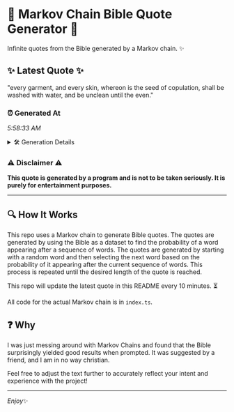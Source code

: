 # 📖 Markov Chain Bible Quote Generator 📖

Infinite quotes from the Bible generated by a Markov chain. ✨

## ✨ Latest Quote ✨
"every garment, and every skin, whereon is the seed of copulation, shall be washed with water, and be unclean until the even."

### ⏰ Generated At
*5:58:33 AM*

<details>
    <summary>🛠️ Generation Details</summary>
    <p>
        <strong>🌱 Seed:</strong> every<br>
        <strong>🔄 Iterations:</strong> 21<br>
        <strong>📜 Context History:</strong><br>[ every ]: garment,<br>[ every, garment, ]: and<br>[ every, garment,, and ]: every<br>[ every, garment,, and, every ]: skin,<br>[ every, garment,, and, every, skin, ]: whereon<br>[ every, garment,, and, every, skin,, whereon ]: is<br>[ garment,, and, every, skin,, whereon, is ]: the<br>[ and, every, skin,, whereon, is, the ]: seed<br>[ every, skin,, whereon, is, the, seed ]: of<br>[ skin,, whereon, is, the, seed, of ]: copulation,<br>[ whereon, is, the, seed, of, copulation, ]: shall<br>[ is, the, seed, of, copulation,, shall ]: be<br>[ the, seed, of, copulation,, shall, be ]: washed<br>[ seed, of, copulation,, shall, be, washed ]: with<br>[ of, copulation,, shall, be, washed, with ]: water,<br>[ copulation,, shall, be, washed, with, water, ]: and<br>[ shall, be, washed, with, water,, and ]: be<br>[ be, washed, with, water,, and, be ]: unclean<br>[ washed, with, water,, and, be, unclean ]: until<br>[ with, water,, and, be, unclean, until ]: the<br>[ water,, and, be, unclean, until, the ]: even.<br>
    </p>
</details>

### ⚠️ Disclaimer ⚠️
**This quote is generated by a program and is not to be taken seriously. It is purely for entertainment purposes.**

---

## 🔍 How It Works

This repo uses a Markov chain to generate Bible quotes. The quotes are generated by using the Bible as a dataset to find the probability of a word appearing after a sequence of words. The quotes are generated by starting with a random word and then selecting the next word based on the probability of it appearing after the current sequence of words. This process is repeated until the desired length of the quote is reached.

This repo will update the latest quote in this README every 10 minutes. ⏳

All code for the actual Markov chain is in `index.ts`.

## ❓ Why

I was just messing around with Markov Chains and found that the Bible surprisingly yielded good results when prompted. 
It was suggested by a friend, and I am in no way christian.

Feel free to adjust the text further to accurately reflect your intent and experience with the project!

---

*Enjoy*✨
